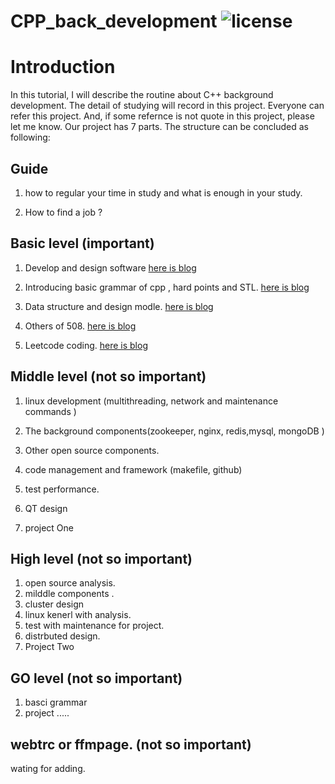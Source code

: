 # CPP_back_development ![license](https://img.shields.io/badge/License-MIT-brightgreen.svg)



# Introduction
In this tutorial, I will describe the routine about C++ background development.  The detail of studying will record in this project. Everyone can refer this project. And, if some refernce is not quote in this project, please let me know. 
 Our project has 7 parts. The structure can be concluded as following:

 ## Guide

1. how to regular your time in study and what is enough in your study.

2.  How to find a job ?
## Basic level (important)
 1. Develop and  design software      [here is blog](https://blog.csdn.net/liupeng19970119/article/details/109277739)

 2. Introducing  basic grammar of cpp , hard points and STL.  [here is blog](https://blog.csdn.net/liupeng19970119/article/details/112220840)

 3. Data structure and design modle.   [here is blog](https://blog.csdn.net/liupeng19970119/article/details/112182220)

 4. Others of  508.  [here is blog](https://blog.csdn.net/liupeng19970119/article/details/112534631)

 5. Leetcode  coding.    [here is  blog](https://blog.csdn.net/liupeng19970119/article/details/112534733) 

## Middle level (not so important)

1. linux development (multithreading, network and maintenance commands ) 

2. The background components(zookeeper, nginx, redis,mysql, mongoDB )

3. Other open source components.

4. code management and framework (makefile, github)

5. test performance.

6. QT design

7. project One


## High level (not so important)

1. open source analysis.
2. milddle components .
3. cluster design
4. linux  kenerl with analysis.
5. test with  maintenance  for project.
6. distrbuted design.
7. Project Two


## GO level  (not so important)
1. basci grammar
2. project .....



## webtrc or ffmpage.  (not so important)

wating for adding.



